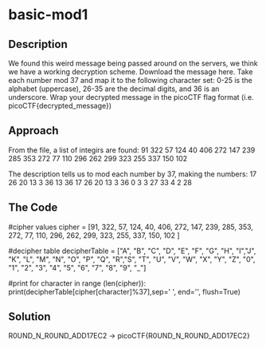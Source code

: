# basic-mod1

## Description

We found this weird message being passed around on the servers, we think we have a working decryption scheme.
Download the message here.
Take each number mod 37 and map it to the following character set: 0-25 is the alphabet (uppercase), 26-35 are the decimal digits, and 36 is an underscore.
Wrap your decrypted message in the picoCTF flag format (i.e. picoCTF{decrypted_message})

## Approach
From the file, a list of integirs are found:
91 322 57 124 40 406 272 147 239 285 353 272 77 110 296 262 299 323 255 337 150 102 

The description tells us to mod each number by 37, making the numbers:
17 26 20 13 3 36 13 36 17 26 20 13 3 36 0 3 3 27 33 4 2 28

## The Code
#cipher values
cipher = [91, 322, 57, 124, 40, 406, 272, 147, 239, 285, 353, 272, 77, 110, 296, 262, 299, 323, 255, 337, 150, 102 ]


#decipher table
decipherTable = ["A", "B", "C", "D", "E", "F", "G", "H", "I","J", "K", "L", "M", "N", "O", "P", "Q", "R","S", "T", "U", "V", "W", "X", "Y", "Z", "0", "1", "2", "3", "4", "5", "6", "7", "8", "9", "_"]


#print
for character in range (len(cipher)):
    print(decipherTable[cipher[character]%37],sep=' ', end='', flush=True)
    

## Solution
R0UND_N_R0UND_ADD17EC2 -> picoCTF{R0UND_N_R0UND_ADD17EC2}


